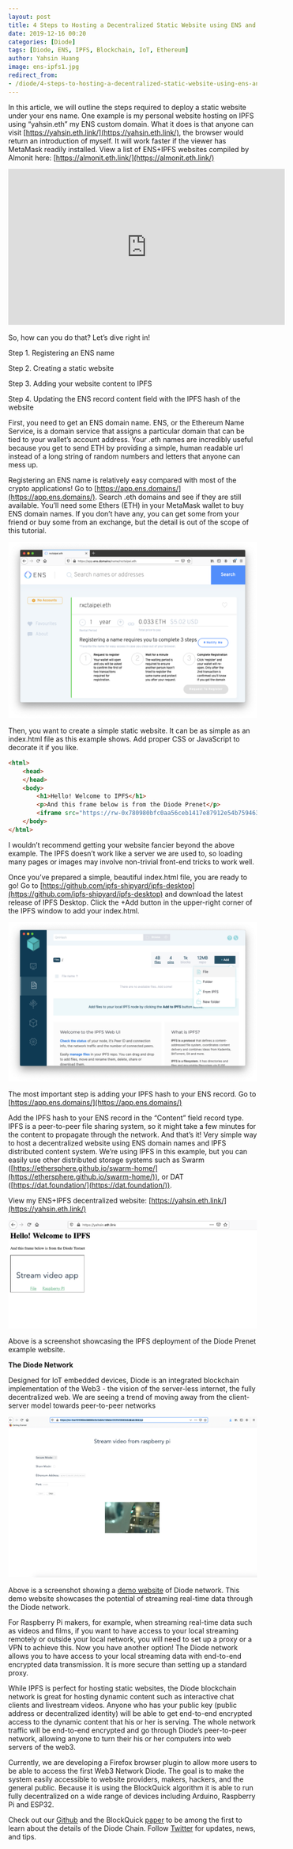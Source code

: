 ```yaml
---
layout: post
title: 4 Steps to Hosting a Decentralized Static Website using ENS and IPFS
date: 2019-12-16 00:20
categories: [Diode]
tags: [Diode, ENS, IPFS, Blockchain, IoT, Ethereum]
author: Yahsin Huang
image: ens-ipfs1.jpg
redirect_from:
- /diode/4-steps-to-hosting-a-decentralized-static-website-using-ens-and-ipfs-19350/
---
```


In this article, we will outline the steps required to deploy a static website under your ens name. One example is my personal website hosting on IPFS using “yahsin.eth” my ENS custom domain. What it does is that anyone can visit [https://yahsin.eth.link/](https://yahsin.eth.link/), the browser would return an introduction of myself. It will work faster if the viewer has MetaMask readily installed. View a list of ENS+IPFS websites compiled by Almonit here: [https://almonit.eth.link/](https://almonit.eth.link/)

<iframe width="560" height="315" src="https://www.youtube.com/embed/oA4oOY5zgU0" frameborder="0" allow="accelerometer; autoplay; encrypted-media; gyroscope; picture-in-picture" allowfullscreen></iframe>

So, how can you do that? Let’s dive right in!

Step 1. Registering an ENS name

Step 2. Creating a static website

Step 3. Adding your website content to IPFS

Step 4. Updating the ENS record content field with the IPFS hash of the website

First, you need to get an ENS domain name. ENS, or the Ethereum Name Service, is a domain service that assigns a particular domain that can be tied to your wallet’s account address. Your .eth names are incredibly useful because you get to send ETH by providing a simple, human readable url instead of a long string of random numbers and letters that anyone can mess up.

Registering an ENS name is relatively easy compared with most of the crypto applications! Go to [https://app.ens.domains/](https://app.ens.domains/). Search .eth domains and see if they are still available. You’ll need some Ethers (ETH) in your MetaMask wallet to buy ENS domain names. If you don’t have any, you can get some from your friend or buy some from an exchange, but the detail is out of the scope of this tutorial.

![](../assets/img/blog/ens-ipfs2.png)

Then, you want to create a simple static website. It can be as simple as an index.html file as this example shows. Add proper CSS or JavaScript to decorate it if you like.

```html
<html>
    <head>
    </head>
    <body>
        <h1>Hello! Welcome to IPFS</h1>
        <p>And this frame below is from the Diode Prenet</p>
        <iframe src="https://rw-0x780980bfc0aa56ceb1417e87912e54b759463090.diode.link"></iframe>
    </body>
</html>
```

I wouldn’t recommend getting your website fancier beyond the above example. The IPFS doesn’t work like a server we are used to, so loading many pages or images may involve non-trivial front-end tricks to work well.

Once you’ve prepared a simple, beautiful index.html file, you are ready to go! Go to [https://github.com/ipfs-shipyard/ipfs-desktop](https://github.com/ipfs-shipyard/ipfs-desktop) and download the latest release of IPFS Desktop. Click the +Add button in the upper-right corner of the IPFS window to add your index.html.

![](../assets/img/blog/ens-ipfs3.png)

The most important step is adding your IPFS hash to your ENS record. Go to [https://app.ens.domains/](https://app.ens.domains/)

Add the IPFS hash to your ENS record in the “Content” field record type. IPFS is a peer-to-peer file sharing system, so it might take a few minutes for the content to propagate through the network. And that’s it! Very simple way to host a decentralized website using ENS domain names and IPFS distributed content system. We’re using IPFS in this example, but you can easily use other distributed storage systems such as Swarm ([https://ethersphere.github.io/swarm-home/](https://ethersphere.github.io/swarm-home/)), or DAT ([https://dat.foundation/](https://dat.foundation/)).

View my ENS+IPFS decentralized website: [https://yahsin.eth.link/](https://yahsin.eth.link/)

![](../assets/img/blog/ens-ipfs4.png)

Above is a screenshot showcasing the IPFS deployment of the Diode Prenet example website.

**The Diode Network**

Designed for IoT embedded devices, Diode is an integrated blockchain implementation of the Web3 - the vision of the server-less internet, the fully decentralized web. We are seeing a trend of moving away from the client-server model towards peer-to-peer networks

![](../assets/img/blog/ens-ipfs5.png)


Above is a screenshot showing a [demo website](https://pi-taipei.diode.link) of Diode network. This demo website showcases the potential of streaming real-time data through the Diode network. 

For Raspberry Pi makers, for example, when streaming real-time data such as videos and films, if you want to have access to your local streaming remotely or outside your local network, you will need to set up a proxy or a VPN to achieve this. Now you have another option! The Diode network allows you to have access to your local streaming data with end-to-end encrypted data transmission. It is more secure than setting up a standard proxy.

While IPFS is perfect for hosting static websites, the Diode blockchain network is great for hosting dynamic content such as interactive chat clients and livestream videos. Anyone who has your public key (public address or decentralized identity) will be able to get end-to-end encrypted access to the dynamic content that his or her is serving. The whole network traffic will be end-to-end encrypted and go through Diode’s peer-to-peer network, allowing anyone to turn their his or her computers into web servers of the web3.

Currently, we are developing a Firefox browser plugin to allow more users to be able to access the first Web3 Network Diode. The goal is to make the system easily accessible to website providers, makers, hackers, and the general public. Because it is using the BlockQuick algorithm it is able to run fully decentralized on a wide range of devices including Arduino, Raspberry Pi and ESP32.

Check out our [Github](https://github.com/diodechain) and the BlockQuick [paper](https://eprint.iacr.org/2019/579.pdf) to be among the first to learn about the details of the Diode Chain. Follow [Twitter](https://twitter.com/diode_chain) for updates, news, and tips.